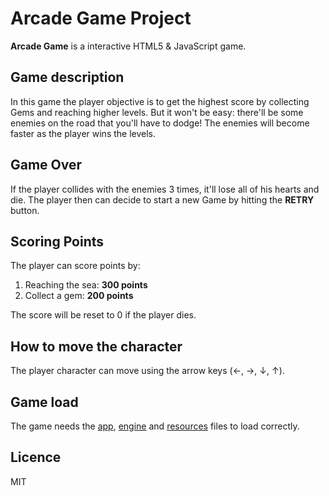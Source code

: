 # Arcade Game Project

**Arcade Game** is a interactive HTML5 & JavaScript game.

## Game description

In this game the player objective is to get the highest score by collecting Gems and reaching higher levels.
But it won't be easy: there'll be some enemies on the road that you'll have to dodge!
The enemies will become faster as the player wins the levels.

## Game Over

If the player collides with the enemies 3 times, it'll lose all of his hearts and die. 
The player then can decide to start a new Game by hitting the **RETRY** button.

## Scoring Points

The player can score points by:

 1. Reaching the sea: **300 points**
 2. Collect a gem: **200 points**

The score will be reset to 0 if the player dies.

## How to move the character

The player character can move using the arrow keys (←, →, ↓, ↑).

## Game load

The game needs the [app](js/app.js), [engine](js/engine.js) and [resources](js/resources.js) files to load correctly. 

## Licence

MIT